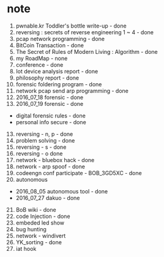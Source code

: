 # note

1. pwnable.kr Toddler's bottle write-up - done
2. reversing : secrets of reverse engineering 1 ~ 4 - done
2. pcap network programming - done
3. BitCoin Transaction - done
4. The Secret of Rules of Modern Living : Algorithm - done
5. my RoadMap - none
6. conference - done
7. Iot device analysis report - done
8. philosophy report - done
9. forensic foldering program - done
10. network pcap send arp programming - done
11. 2016_07_18 forensic - done
12. 2016_07_19 forensic - done
  - digital forensic rules - done
  - personal info secure - done
13. reversing - n, p - done
14. problem solving - done
15. reversing - s - done
16. reversing - o done
17. network - bluebox hack - done
18. network - arp spoof - done
19. codeengn conf participate - BOB_3GD5XC - done
20. autonomous
  - 2016_08_05 autonomous tool - done
  - 2016_07_27 dakuo - done
21. BoB wiki - done
22. code Injection - done
23. embeded led show
24. bug hunting
25. network - windivert
26. YK_sorting - done
28. iat hook
